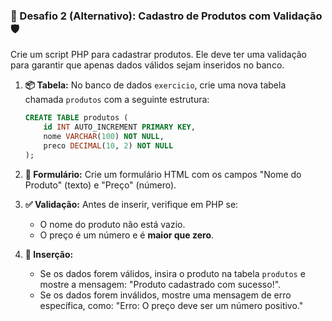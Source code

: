 ### 🛒 Desafio 2 (Alternativo): Cadastro de Produtos com Validação 🛡️

Crie um script PHP para cadastrar produtos. Ele deve ter uma validação para garantir que apenas dados válidos sejam inseridos no banco.

1.  **📦 Tabela:** No banco de dados `exercicio`, crie uma nova tabela chamada `produtos` com a seguinte estrutura:
    ```sql
    CREATE TABLE produtos (
        id INT AUTO_INCREMENT PRIMARY KEY,
        nome VARCHAR(100) NOT NULL,
        preco DECIMAL(10, 2) NOT NULL
    );
    ```

2.  **📝 Formulário:** Crie um formulário HTML сom os campos "Nome do Produto" (texto) e "Preço" (número).

3.  **✅ Validação:** Antes de inserir, verifique em PHP se:
    * O nome do produto não está vazio.
    * O preço é um número e é **maior que zero**.

4.  **💾 Inserção:**
    * Se os dados forem válidos, insira o produto na tabela `produtos` e mostre a mensagem: "Produto cadastrado com sucesso!".
    * Se os dados forem inválidos, mostre uma mensagem de erro específica, como: "Erro: O preço deve ser um número positivo."